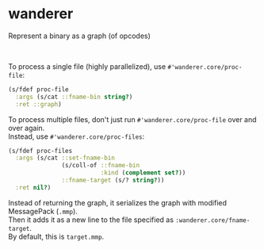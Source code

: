 # wanderer
Represent a binary as a graph (of opcodes)

<br>

To process a single file (highly parallelized), use `#'wanderer.core/proc-file`:<br>
```clojure
(s/fdef proc-file
  :args (s/cat ::fname-bin string?)
  :ret ::graph)
```

To process multiple files, don't just run `#'wanderer.core/proc-file` over and over again.<br>
Instead, use `#'wanderer.core/proc-files`:<br>
```clojure
(s/fdef proc-files
  :args (s/cat ::set-fname-bin
               (s/coll-of ::fname-bin
                          :kind (complement set?))
               ::fname-target (s/? string?))
  :ret nil?)
```
Instead of returning the graph, it serializes the graph with modified MessagePack (`.mmp`).<br>
Then it adds it as a new line to the file specified as `:wanderer.core/fname-target`.<br>
By default, this is `target.mmp`.<br>
